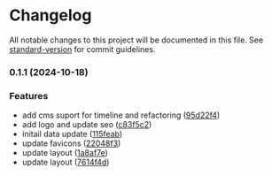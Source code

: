 # Changelog

All notable changes to this project will be documented in this file. See [standard-version](https://github.com/conventional-changelog/standard-version) for commit guidelines.

### 0.1.1 (2024-10-18)


### Features

* add cms suport for timeline and refactoring ([95d22f4](https://github.com/Liitle/personal-website/commit/95d22f4de1681fde091480dda4aab16d726f282b))
* add logo and update seo ([c83f5c2](https://github.com/Liitle/personal-website/commit/c83f5c26b5cf09d07a7d8c35f5941d6827e806d8))
* initail data update ([115feab](https://github.com/Liitle/personal-website/commit/115feab89234342840ba95c5625fbfc2c4b740d6))
* update favicons ([22048f3](https://github.com/Liitle/personal-website/commit/22048f3d1ad4c4564065da5c8a80422acea8b142))
* update layout ([1a8af7e](https://github.com/Liitle/personal-website/commit/1a8af7eecb9a566079aa528a01900615c1bd437d))
* update layout ([7614f4d](https://github.com/Liitle/personal-website/commit/7614f4d7683c5563903f748001b390c8e2c2dc6b))
